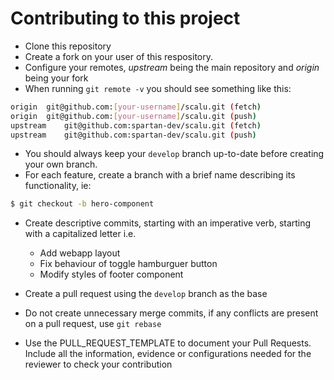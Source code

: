 # Contributing to this project

- Clone this repository
- Create a fork on your user of this respository.
- Configure your remotes, _upstream_ being the main repository and _origin_ being your fork
- When running `git remote -v` you should see something like this:

```bash
origin	git@github.com:[your-username]/scalu.git (fetch)
origin	git@github.com:[your-username]/scalu.git (push)
upstream	git@github.com:spartan-dev/scalu.git (fetch)
upstream	git@github.com:spartan-dev/scalu.git (push)
```

- You should always keep your `develop` branch up-to-date before creating your own branch.
- For each feature, create a branch with a brief name describing its functionality, ie:

```bash
$ git checkout -b hero-component
```

- Create descriptive commits, starting with an imperative verb, starting with a capitalized letter i.e.

  - Add webapp layout
  - Fix behaviour of toggle hamburguer button
  - Modify styles of footer component

- Create a pull request using the `develop` branch as the base
- Do not create unnecessary merge commits, if any conflicts are present on a pull request, use `git rebase`
- Use the PULL_REQUEST_TEMPLATE to document your Pull Requests. Include all the information, evidence or configurations needed for the reviewer to check your contribution
